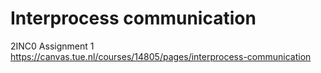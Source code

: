 # Interprocess communication

2INC0 Assignment 1 <https://canvas.tue.nl/courses/14805/pages/interprocess-communication>
